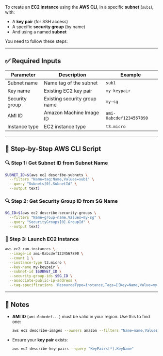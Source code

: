 To create an **EC2 instance** using the **AWS CLI**, in a specific **subnet** (`sub1`), with:

* A **key pair** (for SSH access)
* A specific **security group** (by name)
* And using a named **subnet**

You need to follow these steps:

---

## ✅ Required Inputs

| Parameter      | Description                  | Example                 |
| -------------- | ---------------------------- | ----------------------- |
| Subnet name    | Name tag of the subnet       | `sub1`                  |
| Key name       | Existing EC2 key pair        | `my-keypair`            |
| Security group | Existing security group name | `my-sg`                 |
| AMI ID         | Amazon Machine Image ID      | `ami-0abcdef1234567890` |
| Instance type  | EC2 instance type            | `t3.micro`              |

---

## 🧭 Step-by-Step AWS CLI Script

### 🔍 Step 1: Get Subnet ID from Subnet Name

```bash
SUBNET_ID=$(aws ec2 describe-subnets \
  --filters "Name=tag:Name,Values=sub1" \
  --query "Subnets[0].SubnetId" \
  --output text)
```

### 🔍 Step 2: Get Security Group ID from SG Name

```bash
SG_ID=$(aws ec2 describe-security-groups \
  --filters "Name=group-name,Values=my-sg" \
  --query "SecurityGroups[0].GroupId" \
  --output text)
```

### 🚀 Step 3: Launch EC2 Instance

```bash
aws ec2 run-instances \
  --image-id ami-0abcdef1234567890 \
  --count 1 \
  --instance-type t3.micro \
  --key-name my-keypair \
  --subnet-id $SUBNET_ID \
  --security-group-ids $SG_ID \
  --associate-public-ip-address \
  --tag-specifications 'ResourceType=instance,Tags=[{Key=Name,Value=my-ec2-instance}]'
```

---

## 📌 Notes

* **AMI ID** (`ami-0abcdef...`) must be valid in your region. Use this to find one:

  ```bash
  aws ec2 describe-images --owners amazon --filters "Name=name,Values=amzn2-ami-hvm-*-x86_64-gp2" --query "Images[0].ImageId" --output text
  ```
* Ensure your **key pair** exists:

  ```bash
  aws ec2 describe-key-pairs --query "KeyPairs[*].KeyName"
  ```
